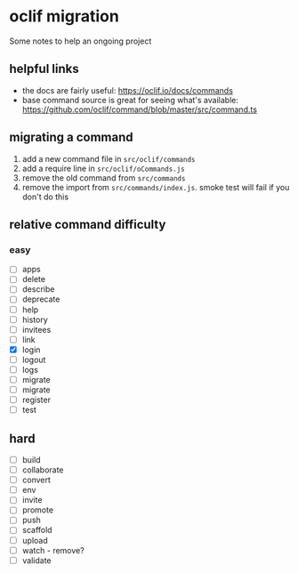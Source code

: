 # oclif migration

Some notes to help an ongoing project

## helpful links

- the docs are fairly useful: https://oclif.io/docs/commands
- base command source is great for seeing what's available: https://github.com/oclif/command/blob/master/src/command.ts

## migrating a command

1. add a new command file in `src/oclif/commands`
2. add a require line in `src/oclif/oCommands.js`
3. remove the old command from `src/commands`
4. remove the import from `src/commands/index.js`. smoke test will fail if you don't do this

## relative command difficulty

### easy

- [ ] apps
- [ ] delete
- [ ] describe
- [ ] deprecate
- [ ] help
- [ ] history
- [ ] invitees
- [ ] link
- [x] login
- [ ] logout
- [ ] logs
- [ ] migrate
- [ ] migrate
- [ ] register
- [ ] test

## hard

- [ ] build
- [ ] collaborate
- [ ] convert
- [ ] env
- [ ] invite
- [ ] promote
- [ ] push
- [ ] scaffold
- [ ] upload
- [ ] watch - remove?
- [ ] validate
